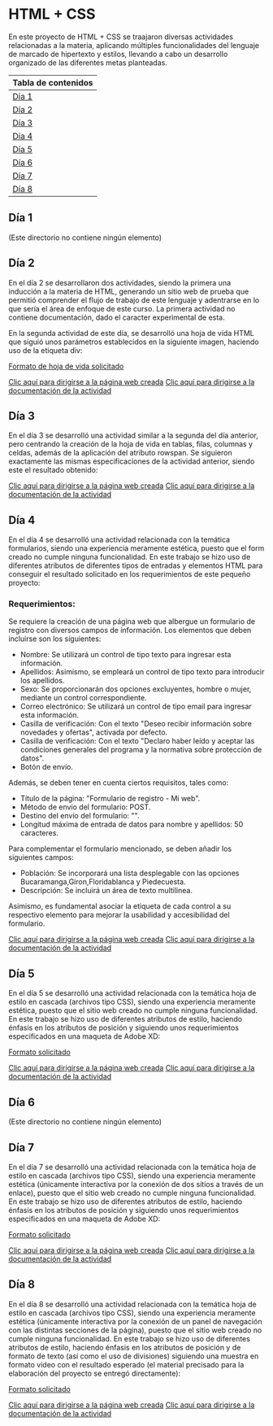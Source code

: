 # HTML + CSS

En este proyecto de HTML + CSS se traajaron diversas actividades relacionadas a la materia, aplicando múltiples funcionalidades del lenguaje de marcado de hipertexto y estilos, llevando a cabo un desarrollo organizado de las diferentes metas planteadas.

|Tabla de contenidos|
|--|
|[Día 1](#Dia1)|
|[Día 2](#Dia2)|
|[Día 3](#Dia3)|
|[Día 4](#Dia4)|
|[Día 5](#Dia5)|
|[Día 6](#Dia6)|
|[Día 7](#Dia7)|
|[Día 8](#Dia8)|

<a name="Dia1"></a>

## Día 1

(Este directorio no contiene ningún elemento)

<a name="Dia2"></a>

## Día 2

En el día 2 se desarrollaron dos actividades, siendo la primera una inducción a la materia de HTML, generando un sitio web de prueba que permitió comprender el flujo de trabajo de este lenguaje y adentrarse en lo que sería el área de enfoque de este curso. La primera actividad no contiene documentación, dado el caracter experimental de esta.

En la segunda actividad de este día, se desarrolló una hoja de vida HTML que siguió unos parámetros establecidos en la siguiente imagen, haciendo uso de la etiqueta div:

[Formato de hoja de vida solicitado](https://drive.google.com/file/d/17InYLzcxyJ7WHiq4wdrNqNtxrtYJ-JUY/view?usp=drive_link)

[Clic aquí para dirigirse a la página web creada](https://dante-sal.github.io/HTML_S1_SalamancaDante/Dia_2/Taller_Dia2/)
[Clic aquí para dirigirse a la documentación de la actividad](Dia_2/Taller_Dia2/README.md)

<a name="Dia3"></a>

## Día 3

En el día 3 se desarrolló una actividad similar a la segunda del día anterior, pero centrando la creación de la hoja de vida en tablas, filas, columnas y celdas, además de la aplicación del atributo rowspan. Se siguieron exactamente las mismas especificaciones de la actividad anterior, siendo este el resultado obtenido:

[Clic aquí para dirigirse a la página web creada](https://dante-sal.github.io/HTML_S1_SalamancaDante/Dia_3/)
[Clic aquí para dirigirse a la documentación de la actividad](Dia_3/README.md)

<a name="Dia4"></a>

## Día 4

En el día 4 se desarrolló una actividad relacionada con la temática formularios, siendo una experiencia meramente estética, puesto que el form creado no cumple ninguna funcionalidad. En este trabajo se hizo uso de diferentes atributos de diferentes tipos de entradas y elementos HTML para conseguir el resultado solicitado en los requerimientos de este pequeño proyecto:

### Requerimientos:

Se requiere la creación de una página web que albergue un formulario de registro con diversos campos de información. Los elementos que deben incluirse son los siguientes:

- Nombre: Se utilizará un control de tipo texto para ingresar esta información.
- Apellidos: Asimismo, se empleará un control de tipo texto para introducir los apellidos.
- Sexo: Se proporcionarán dos opciones excluyentes, hombre o mujer, mediante un control correspondiente.
- Correo electrónico: Se utilizará un control de tipo email para ingresar esta información.
- Casilla de verificación: Con el texto "Deseo recibir información sobre novedades y ofertas", activada por defecto.
- Casilla de verificación: Con el texto "Declaro haber leído y aceptar las condiciones generales del programa y la normativa sobre protección de datos".
- Botón de envío.

Además, se deben tener en cuenta ciertos requisitos, tales como:

- Título de la página: "Formulario de registro - Mi web".
- Método de envío del formulario: POST.
- Destino del envío del formulario: "".
- Longitud máxima de entrada de datos para nombre y apellidos: 50 caracteres.

Para complementar el formulario mencionado, se deben añadir los siguientes campos:

- Población: Se incorporará una lista desplegable con las opciones Bucaramanga,Giron,Floridablanca y Piedecuesta.
- Descripción: Se incluirá un área de texto multilínea.

Asimismo, es fundamental asociar la etiqueta de cada control a su respectivo elemento para mejorar la usabilidad y accesibilidad del formulario.

[Clic aquí para dirigirse a la página web creada](https://dante-sal.github.io/HTML_S1_SalamancaDante/Dia_4/)
[Clic aquí para dirigirse a la documentación de la actividad](Dia_4/README.md)

<a name="Dia5"></a>

## Día 5

En el día 5 se desarrolló una actividad relacionada con la temática hoja de estilo en cascada (archivos tipo CSS), siendo una experiencia meramente estética, puesto que el sitio web creado no cumple ninguna funcionalidad. En este trabajo se hizo uso de diferentes atributos de estilo, haciendo énfasis en los atributos de posición y siguiendo unos requerimientos especificados en una maqueta de Adobe XD:

[Formato solicitado](https://xd.adobe.com/view/64812a19-92af-4081-a325-50859a53e21f-31d2/)

[Clic aquí para dirigirse a la página web creada](https://dante-sal.github.io/HTML_S1_SalamancaDante/Dia_5/)
[Clic aquí para dirigirse a la documentación de la actividad](Dia_5/README.md)

<a name="Dia6"></a>

## Día 6

(Este directorio no contiene ningún elemento)

<a name="Dia7"></a>

## Día 7

En el día 7 se desarrolló una actividad relacionada con la temática hoja de estilo en cascada (archivos tipo CSS), siendo una experiencia meramente estética (únicamente interactiva por la conexión de dos sitios a través de un enlace), puesto que el sitio web creado no cumple ninguna funcionalidad. En este trabajo se hizo uso de diferentes atributos de estilo, haciendo énfasis en los atributos de posición y siguiendo unos requerimientos especificados en una maqueta de Adobe XD:

[Formato solicitado](https://xd.adobe.com/view/458d657c-d9f7-4ac4-8130-01ca543bef21-10de/)

[Clic aquí para dirigirse a la página web creada](https://dante-sal.github.io/HTML_S1_SalamancaDante/Dia_7/)
[Clic aquí para dirigirse a la documentación de la actividad](Dia_7/README.md)

<a name="Dia8"></a>

## Día 8

En el día 8 se desarrolló una actividad relacionada con la temática hoja de estilo en cascada (archivos tipo CSS), siendo una experiencia meramente estética (únicamente interactiva por la conexión de un panel de navegación con las distintas secciones de la página), puesto que el sitio web creado no cumple ninguna funcionalidad. En este trabajo se hizo uso de diferentes atributos de estilo, haciendo énfasis en los atributos de posición y de formato de texto (así como el uso de divisiones) siguiendo una muestra en formato video con el resultado esperado (el material precisado para la elaboración del proyecto se entregó directamente):

[Formato solicitado](https://drive.google.com/file/d/18O3-7ZhjG0P4HDUWtK2W6eU2o_OhFCin/view?usp=drive_link)

[Clic aquí para dirigirse a la página web creada](https://dante-sal.github.io/HTML_S1_SalamancaDante/Dia_8/)
[Clic aquí para dirigirse a la documentación de la actividad](Dia_8/README.md)
